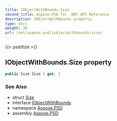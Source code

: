 ```yaml
---
title: IObjectWithBounds.Size
second_title: Aspose.PSD for .NET API Reference
description: IObjectWithBounds property. 
type: docs
weight: 30
url: /net/aspose.psd/iobjectwithbounds/size/
---
```

{{< psd/tize >}}
## IObjectWithBounds.Size property

```csharp
public Size Size { get; }
```

### See Also

* struct [Size](../../size/)
* interface [IObjectWithBounds](../)
* namespace [Aspose.PSD](../../iobjectwithbounds/)
* assembly [Aspose.PSD](../../../)


